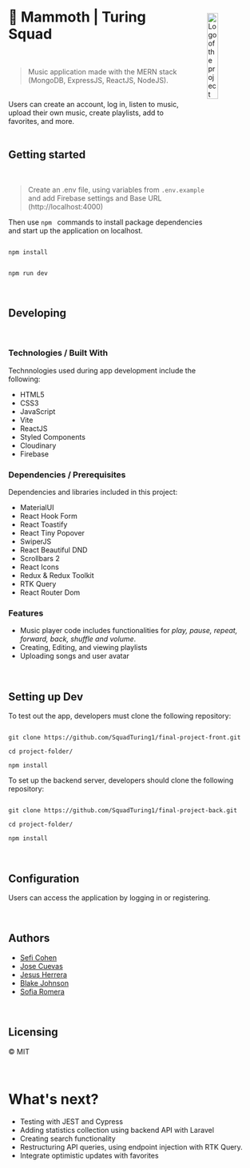 <img style="margin-top: 3rem" src="https://raw.githubusercontent.com/SquadTuring1/final-project-front/develop/src/assets/images/logo-mammoth2-vertical.png"  width="21%"  alt="Logo of the project"  align="right">

<div style="width: 70%">

# 🚀 Mammoth | Turing Squad
<br>


>Music application made with the MERN stack (MongoDB, ExpressJS, ReactJS, NodeJS).
>
<br>
Users can create an account, log in, listen to music, upload their own music, create playlists, add to favorites, and more. 

</div><br>

##  Getting started
<br>

>Create an .env file, using variables from `.env.example` and add Firebase settings and Base URL (http://localhost:4000)

Then use `npm ` commands to install package dependencies and start up the application on localhost.

  ```shell

npm install

```

```shell

npm run dev

```
<br>  

## Developing
<br>  

### Technologies / Built With

Technnologies used during app development include the following:
- HTML5 
- CSS3
- JavaScript
- Vite
- ReactJS
- Styled Components
- Cloudinary
- Firebase
  
  
### Dependencies / Prerequisites

Dependencies and libraries included in this project:

- MaterialUI
- React Hook Form
- React Toastify
- React Tiny Popover
- SwiperJS
- React Beautiful DND
- Scrollbars 2
- React Icons
- Redux & Redux Toolkit
- RTK Query
- React Router Dom

### Features

- Music player code includes functionalities for <i>play, pause, repeat, forward, back, shuffle and volume</i>.
- Creating, Editing, and viewing playlists
- Uploading songs and user avatar

<br>


## Setting up Dev  
To test out the app, developers must clone the following repository:

```shell

git clone https://github.com/SquadTuring1/final-project-front.git

cd project-folder/

npm install

```

To set up the backend server, developers should clone the following repository:
```shell

git clone https://github.com/SquadTuring1/final-project-back.git

cd project-folder/

npm install

```    
<br>

## Configuration

  Users can access the application by logging in or registering.
  
  <br>


  ## Authors

- [Sefi Cohen](https://github.com/seficohen1)
-  [Jose Cuevas](https://github.com/jose-cuevas)
- [Jesus Herrera](https://github.com/Jesusjha)
- [Blake Johnson](https://github.com/blakejohns5)
- [Sofia Romera](https://github.com/Sofianct)

<br>

## Licensing  

© MIT

<br>

# What's next?

- Testing with JEST and Cypress
- Adding statistics collection using backend API with Laravel
- Creating search functionality
- Restructuring API queries, using endpoint injection with RTK Query.
- Integrate optimistic updates with favorites
